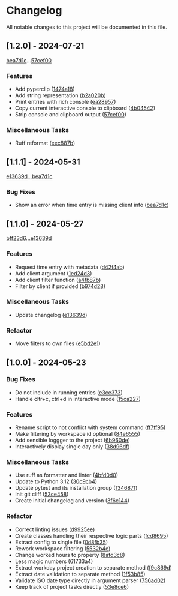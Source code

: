 # Changelog

All notable changes to this project will be documented in this file.

## [1.2.0] - 2024-07-21

[bea7d1c](bea7d1c92e73ab11585eaa715127fa1495a48ad6)...[57cef00](57cef006d938955ca0f5473860eb72e2c2fabd3e)

### Features

- Add pyperclip ([1474a18](1474a1878e77d0e3e0723594335cefd748d8cbbf))
- Add string representation ([b2a020b](b2a020bde2f0166d87ea309536b3efba9a2f90b7))
- Print entries with rich console ([ea28957](ea289576b7450e32f3f7391af43cb817eb8fc136))
- Copy current interactive console to clipboard ([4b04542](4b04542e8b4dc7a5cbe07bcb48216d2e173ba448))
- Strip console and clipboard output ([57cef00](57cef006d938955ca0f5473860eb72e2c2fabd3e))

### Miscellaneous Tasks

- Ruff reformat ([eec887b](eec887bde0be81dd5898e8bb1940215b23e92fb7))

## [1.1.1] - 2024-05-31

[e13639d](e13639d34519747aa922c47845155345738dfb31)...[bea7d1c](bea7d1c92e73ab11585eaa715127fa1495a48ad6)

### Bug Fixes

- Show an error when time entry is missing client info ([bea7d1c](bea7d1c92e73ab11585eaa715127fa1495a48ad6))

## [1.1.0] - 2024-05-27

[bff23d6](bff23d6e4b1afa52758bcaf7cde97b2074020bb2)...[e13639d](e13639d34519747aa922c47845155345738dfb31)

### Features

- Request time entry with metadata ([d42f4ab](d42f4ab1746f237f653a6a315498f7a6a67a0cc9))
- Add client argument ([1ed24d3](1ed24d3a38f36bc670609fe8bf2dc98317805848))
- Add client filter function ([a4fb87b](a4fb87b194f9745a44d20e1f5fea48626ed7f10c))
- Filter by client if provided ([b974d28](b974d28fc07fc8dd104f67737e47247424b32431))

### Miscellaneous Tasks

- Update changelog ([e13639d](e13639d34519747aa922c47845155345738dfb31))

### Refactor

- Move filters to own files ([e5bd2e1](e5bd2e127bd60a57c2d984903719e97c98847e7c))

## [1.0.0] - 2024-05-23

### Bug Fixes

- Do not include in running entries ([e3ce373](e3ce373287a50aed322450bf11bc7b49dc6fd90f))
- Handle cltr+c, ctrl+d in interactive mode ([15ca227](15ca227030105098519b7658d40f08c16b233c1b))

### Features

- Rename script to not conflict with system command ([ff7ff95](ff7ff95c655d91a32c19f9bbfc415f2bb7c4be8f))
- Make filtering by workspace id optional ([84e6555](84e6555a73f6219a9bf9dbe726b62f362a208331))
- Add sensible loggger to the project ([6b960de](6b960defd71c9c3ca2f606626dd1565d446150d6))
- Interactively display single day only ([38d96df](38d96dfd46a8429e628094d697b6872733af34aa))

### Miscellaneous Tasks

- Use ruff as formatter and linter ([4bfd0d0](4bfd0d00eeaf9e6a488be9dd4ffaafd32a7615eb))
- Update to Python 3.12 ([30c9cb4](30c9cb4fb7041ddbd80972b31d003850d9912f4b))
- Update pytest and its installation group ([134687f](134687f069710155cbe4f7a95e77ec1f5cb1dc14))
- Init git cliff ([53ce458](53ce458381f796af67cff9d019fae2c61aa462d1))
- Create initial changelog and version ([3f6c144](3f6c14478177dfae2dc4317f547d329c522f2f12))

### Refactor

- Correct linting issues ([d9925ee](d9925ee78ec86ec6479be6d8271c48291a1f4543))
- Create classes handling their respective logic parts ([fcd8695](fcd86954da31c28d485eebfb7faa118064966291))
- Extract config to single file ([0d8fb35](0d8fb351e74a167b642c844055c1bb2597835e8b))
- Rework workspace filtering ([5532b4e](5532b4ea02ecd712cc147c8f62fc1df22e7d47cc))
- Change worked hours to property ([8afd3c8](8afd3c8a343564b61332e3756bf8dc47d61f5b0b))
- Less magic numbers ([61733a4](61733a4c459c6fa252cda9dc698202eb1f279684))
- Extract workday project creation to separate method ([f9c869d](f9c869daa645395672bebe239c6d46ea988362ed))
- Extract date validation to separate method ([1f53b85](1f53b85703f7ff1bcb9317bd916ca12ed1440841))
- Validate ISO date type directly in argument parser ([756ad02](756ad020728a70d55171a3a94c8188507565dfca))
- Keep track of project tasks directly ([53e8ce6](53e8ce6ab102d11c88eeaa0a0862330c3195009e))

<!-- generated by git-cliff -->
